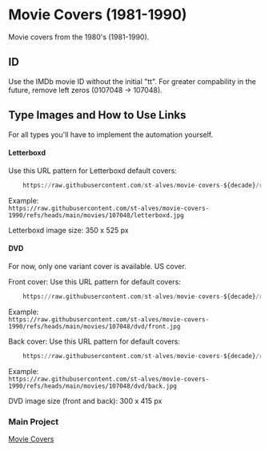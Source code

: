 # Movie Covers (1981-1990)
Movie covers from the 1980's (1981-1990).

## ID
Use the IMDb movie ID without the initial "tt". For greater compability in the future, remove left zeros (0107048 -> 107048).

## Type Images and How to Use Links
For all types you'll have to implement the automation yourself.

#### Letterboxd
Use this URL pattern for Letterboxd default covers:
```python
    https://raw.githubusercontent.com/st-alves/movie-covers-${decade}/refs/heads/main/movies/${movie_id}/letterboxd.jpg"
```

Example: 
<br>```https://raw.githubusercontent.com/st-alves/movie-covers-1990/refs/heads/main/movies/107048/letterboxd.jpg```

Letterboxd image size: 350 x 525 px

#### DVD
For now, only one variant cover is available. US cover.

Front cover:
Use this URL pattern for default covers:
```python
    https://raw.githubusercontent.com/st-alves/movie-covers-${decade}/refs/heads/main/movies/${movie_id}/dvd/front.jpg"
```
Example: 
<br>```https://raw.githubusercontent.com/st-alves/movie-covers-1990/refs/heads/main/movies/107048/dvd/front.jpg```


Back cover:
Use this URL pattern for default covers:
```python
    https://raw.githubusercontent.com/st-alves/movie-covers-${decade}/refs/heads/main/movies/${movie_id}/dvd/back.jpg"
```
Example: 
<br>```https://raw.githubusercontent.com/st-alves/movie-covers-1990/refs/heads/main/movies/107048/dvd/back.jpg```

DVD image size (front and back): 300 x 415 px

### Main Project
[Movie Covers](https://github.com/st-alves/movie-covers)
